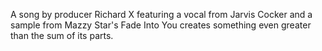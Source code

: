 A song by producer Richard X featuring a vocal from Jarvis Cocker and a sample from Mazzy Star's Fade Into You creates something even greater than the sum of its parts.
